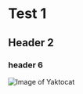 # Test 1 
## Header 2
### header 6

![Image of Yaktocat](https://octodex.github.com/images/yaktocat.png)
